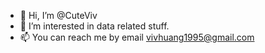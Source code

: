 - 👋 Hi, I’m @CuteViv
- 👀 I’m interested in data related stuff.
- 📫 You can reach me by email vivhuang1995@gmail.com

<!---
CuteViv/CuteViv is a ✨ special ✨ repository because its `README.md` (this file) appears on your GitHub profile.
You can click the Preview link to take a look at your changes.
--->
